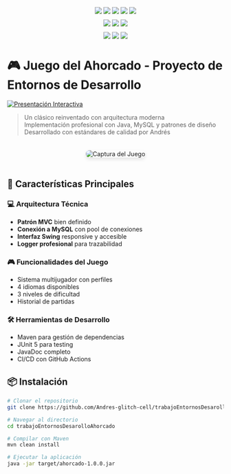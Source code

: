 <!-- Badges profesionales agrupados por categorías -->
<div align="center">
  <!-- Estadísticas del repositorio -->
  <div>
    <img src="https://img.shields.io/github/stars/Andres-glitch-cell/trabajoEntornosDesarolloAhorcado?style=flat-square&label=Stars&color=6C78AF&logo=github" />
    <img src="https://img.shields.io/github/forks/Andres-glitch-cell/trabajoEntornosDesarolloAhorcado?style=flat-square&label=Forks&color=43e97b&logo=github" />
    <img src="https://img.shields.io/github/issues/Andres-glitch-cell/trabajoEntornosDesarolloAhorcado?style=flat-square&label=Issues&color=fc466b&logo=github" />
    <img src="https://img.shields.io/github/license/Andres-glitch-cell/trabajoEntornosDesarolloAhorcado?style=flat-square&label=License&color=3f5efb" />
    <img src="https://visitor-badge.laobi.icu/badge?page_id=Andres-glitch-cell.trabajoEntornosDesarolloAhorcado&style=flat-square&color=38f9d7" />
  </div>
  
  <!-- Tecnologías utilizadas -->
  <div style="margin-top: 10px;">
    <img src="https://img.shields.io/badge/Java-17-007396?style=flat-square&logo=java&logoColor=white" />
    <img src="https://img.shields.io/badge/MySQL-8.0-4479A1?style=flat-square&logo=mysql&logoColor=white" />
    <img src="https://img.shields.io/badge/Swing-GUI-6C78AF?style=flat-square" />
  </div>
  
  <!-- Estado del proyecto -->
  <div style="margin-top: 10px;">
    <img src="https://img.shields.io/badge/Estado-Production%20Ready-brightgreen?style=flat-square" />
    <img src="https://img.shields.io/badge/Version-1.0.0-blue?style=flat-square" />
    <img src="https://img.shields.io/badge/Soporte-Discord-7289DA?style=flat-square&logo=discord&logoColor=white" />
  </div>
</div>

# 🎮 Juego del Ahorcado - Proyecto de Entornos de Desarrollo

[![Presentación Interactiva](https://img.shields.io/badge/Ver-Presentación%20Interactiva-FF6B6B?style=for-the-badge)](https://ejemplo.com/presentacion)

> Un clásico reinventado con arquitectura moderna  
> Implementación profesional con Java, MySQL y patrones de diseño  
> Desarrollado con estándares de calidad por Andrés

<div align="center">
  <img src="https://via.placeholder.com/800x400?text=Captura+del+Juego" alt="Captura del Juego" style="border-radius: 8px; margin: 20px 0; box-shadow: 0 4px 8px rgba(0,0,0,0.1);"/>
</div>

## 🚀 Características Principales

### 💻 Arquitectura Técnica
- **Patrón MVC** bien definido
- **Conexión a MySQL** con pool de conexiones
- **Interfaz Swing** responsive y accesible
- **Logger profesional** para trazabilidad

### 🎮 Funcionalidades del Juego
- Sistema multijugador con perfiles
- 4 idiomas disponibles
- 3 niveles de dificultad
- Historial de partidas

### 🛠️ Herramientas de Desarrollo
- Maven para gestión de dependencias
- JUnit 5 para testing
- JavaDoc completo
- CI/CD con GitHub Actions

## 📦 Instalación

```bash
# Clonar el repositorio
git clone https://github.com/Andres-glitch-cell/trabajoEntornosDesarolloAhorcado.git

# Navegar al directorio
cd trabajoEntornosDesarolloAhorcado

# Compilar con Maven
mvn clean install

# Ejecutar la aplicación
java -jar target/ahorcado-1.0.0.jar
